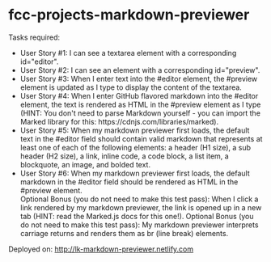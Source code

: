 # fcc-projects-markdown-previewer
Tasks required:
<ul>
<li>User Story #1: I can see a textarea element with a corresponding id="editor".</li>
<li>User Story #2: I can see an element with a corresponding id="preview".</li>
<li>User Story #3: When I enter text into the #editor element, the #preview element is updated as I type to display the content of the textarea.</li>
<li>User Story #4: When I enter GitHub flavored markdown into the #editor element, the text is rendered as HTML in the #preview element as I type (HINT: You don't need to parse Markdown yourself - you can import the Marked library for this: https://cdnjs.com/libraries/marked).</li>
<li>User Story #5: When my markdown previewer first loads, the default text in the #editor field should contain valid markdown that represents at least one of each of the following elements: a header (H1 size), a sub header (H2 size), a link, inline code, a code block, a list item, a blockquote, an image, and bolded text.</li>
<li>User Story #6: When my markdown previewer first loads, the default markdown in the #editor field should be rendered as HTML in the #preview element.</li>
Optional Bonus (you do not need to make this test pass): When I click a link rendered by my markdown previewer, the link is opened up in a new tab (HINT: read the Marked.js docs for this one!).
Optional Bonus (you do not need to make this test pass): My markdown previewer interprets carriage returns and renders them as br (line break) elements.
</ul>

Deployed on: http://lk-markdown-previewer.netlify.com
